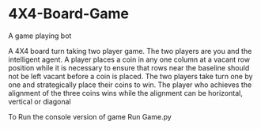 # 4X4-Board-Game
A game playing bot

A 4X4 board turn taking two player game. The two players are you and the intelligent agent.
A player places a coin in any one column at a vacant row position while it is necessary to ensure that rows near the baseline should not be left vacant before a coin is placed.
The two players take turn one by one and strategically place their coins to win. The player who achieves the alignment of the three coins wins while the alignment can be horizontal, vertical or diagonal

To Run the console version of game
Run Game.py
